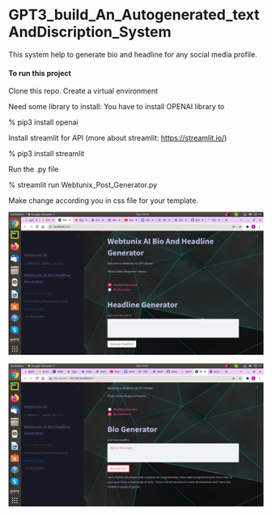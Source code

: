 # GPT3_build_An_Autogenerated_textAndDiscription_System
This system help to generate bio and headline for any social media profile.

#### To run this project
Clone this repo.
Create a virtual environment

Need some library to install:
You have to install OPENAI library to 

% pip3 install openai

Install streamlit for API (more about streamlit: https://streamlit.io/)

% pip3 install streamlit

Run the .py file

% streamlit run Webtunix_Post_Generator.py

Make change according you in css file for your template.


![plot](./demo.png)

![plot](./output.png)
